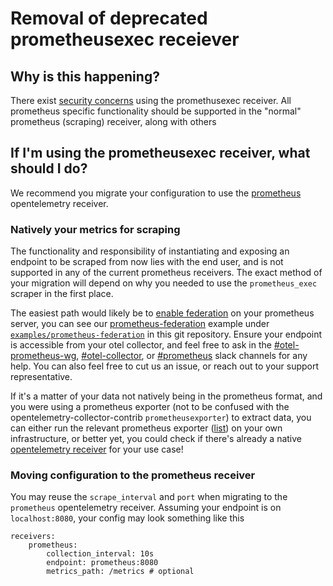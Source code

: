 # Removal of deprecated prometheusexec receiever
## Why is this happening?
There exist [security concerns](https://github.com/open-telemetry/opentelemetry-collector-contrib/issues/6722) using the promethusexec receiver.  All prometheus specific functionality should be supported in the "normal" prometheus (scraping) receiver, along with others

## If I'm using the prometheusexec receiver, what should I do?

We recommend you migrate your configuration to use the [prometheus](https://github.com/open-telemetry/opentelemetry-collector-contrib/tree/main/receiver/prometheusreceiver) opentelemetry receiver.

### Natively your metrics for scraping
The functionality and responsibility of instantiating and exposing an endpoint to be scraped from now lies with the end user, and is not supported in any of the current prometheus receivers.  The exact method of your migration
will depend on why you needed to use the `prometheus_exec` scraper in the first place.

The easiest path would likely be to [enable federation](https://prometheus.io/docs/prometheus/latest/federation/) on your prometheus server, you can see our [prometheus-federation](./examples/prometheus-federation/README.md) example under [`examples/prometheus-federation`](./examples/prometheus-federation) in this git repository.  Ensure your endpoint is accessible from your otel collector, and feel free to ask in the [#otel-prometheus-wg](https://cloud-native.slack.com/archives/C01LSCJBXDZ), [#otel-collector](https://cloud-native.slack.com/archives/C01N6P7KR6W), or [#prometheus](https://cloud-native.slack.com/archives/C167KFM6C) slack channels for any help.  You can also feel free to cut us an issue, or reach out to your support representative.

If it's a matter of your data not natively being in the prometheus format, and you were using a prometheus exporter (not to be confused with the opentelemetry-collector-contrib `prometheusexporter`) to extract data, you can either run the relevant prometheus exporter ([list](https://prometheus.io/docs/instrumenting/exporters/)) on your own infrastructure, or better yet, you could check if there's already a native [opentelemetry receiver](https://github.com/open-telemetry/opentelemetry-collector-contrib/tree/main/receiver) for your use case!

### Moving configuration to the prometheus receiver

You may reuse the `scrape_interval` and `port` when migrating to the `prometheus` opentelemetry receiver.
Assuming your endpoint is on `localhost:8080`, your config may look something like this

```
receivers:
    prometheus:
        collection_interval: 10s
        endpoint: prometheus:8080
        metrics_path: /metrics # optional
```
